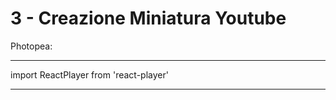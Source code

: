 # 3 - Creazione Miniatura Youtube
 
 Photopea:

---

import ReactPlayer from 'react-player'

<ReactPlayer playing controls url='https://youtu.be/kdbz0fA5k0E' />

---


